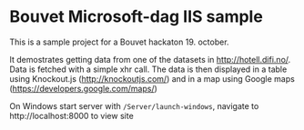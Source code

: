 Bouvet Microsoft-dag IIS sample
===============================

This is a sample project for a Bouvet hackaton 19. october. 

It demostrates getting data from one of the datasets in http://hotell.difi.no/. Data is fetched with a simple xhr call. The data is then displayed in a table using Knockout.js (http://knockoutjs.com/) and in a map using Google maps (https://developers.google.com/maps/)

On Windows start server with `/Server/launch-windows`, navigate to http://localhost:8000 to view site